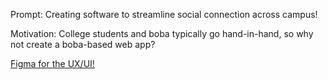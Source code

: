 Prompt: Creating software to streamline social connection across campus!

Motivation: College students and boba typically go hand-in-hand, so why not create a boba-based web app?

[Figma for the UX/UI!](https://www.figma.com/design/KEBAhCdO5GlmXA5pa3WQMg/DISC-Fall-2024-Assignment-1-(TeaTime)?node-id=0-1&p=f&t=DI0hVHiy035lhybT-0)
